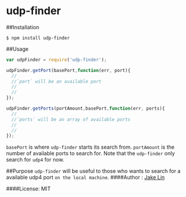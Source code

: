 # udp-finder

##Installation
```
$ npm install udp-finder
```
##Usage
```js
var udpFinder = require('udp-finder');

udpFinder.getPort(basePort,function(err, port){
  //
  //`port` will be an available port
  //
  //
});

udpFinder.getPorts(portAmount,basePort,function(err, ports){
  //
  //`ports` will be an array of available ports 
  //
  //
});

```
`basePort` is where `udp-finder` starts its search from.
`portAmount` is the number of available ports to search for.
Note that the `udp-finder` only search for `udp4` for now.

##Purpose
`udp-finder` will be useful to those who wants to search for a available udp4 port `on the local machine`.
####Author : [Jake Lin](https://github.com/sparkhair)

####License: MIT
